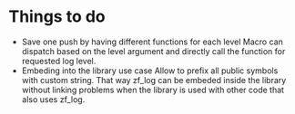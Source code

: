 Things to do
============

* Save one push by having different functions for each level
  Macro can dispatch based on the level argument and directly
  call the function for requested log level.
* Embeding into the library use case
  Allow to prefix all public symbols with custom string. That
  way zf_log can be embeded inside the library without linking
  problems when the library is used with other code that also
  uses zf_log.
